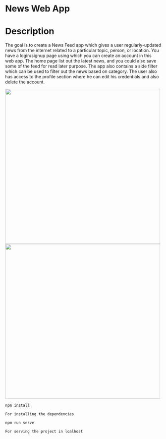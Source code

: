 # News Web App

# Description

The goal is to create a News Feed app which gives a user regularly-updated news from the internet related to a particular topic, person, or location. You have a login/signup page using which you can create an account in this web app. The home page list out the latest news, and you could also save some of the feed for read later purpose. The app also contains a side filter which can be used to filter out the news based on category. The user also has access to the profile section where he can edit his credentials and also delete the account.

<img src="https://i.imgur.com/hl5JDIb.jpg" width="500">
<img src="https://imgur.com/a/KJ9QssL" width="500">

```
npm install

For installing the dependencies

```
```
npm run serve

For serving the project in loalhost


```